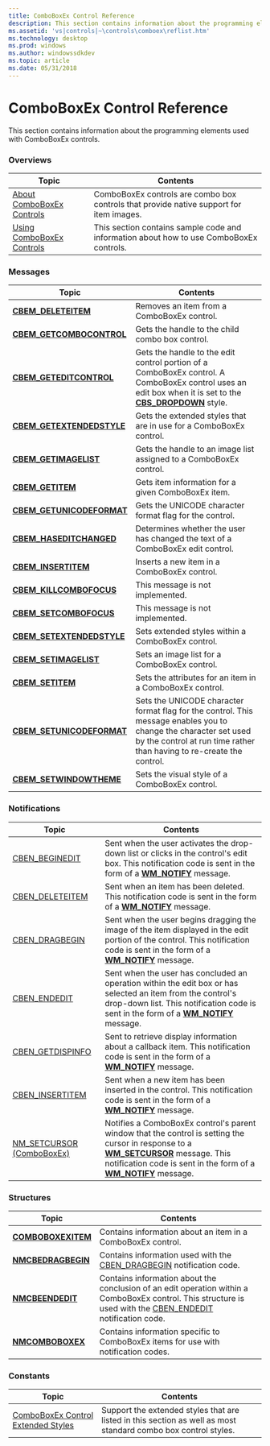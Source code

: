 ```yaml
---
title: ComboBoxEx Control Reference
description: This section contains information about the programming elements used with ComboBoxEx controls.
ms.assetid: 'vs|controls|~\controls\comboex\reflist.htm'
ms.technology: desktop
ms.prod: windows
ms.author: windowssdkdev
ms.topic: article
ms.date: 05/31/2018
---
```


# ComboBoxEx Control Reference

This section contains information about the programming elements used with ComboBoxEx controls.

### Overviews



| Topic                                                | Contents                                                                                           |
|------------------------------------------------------|----------------------------------------------------------------------------------------------------|
| [About ComboBoxEx Controls](comboboxex-controls.md) | ComboBoxEx controls are combo box controls that provide native support for item images.<br/> |
| [Using ComboBoxEx Controls](using-comboboxex.md)    | This section contains sample code and information about how to use ComboBoxEx controls.<br/> |



 

### Messages



| Topic                                                   | Contents                                                                                                                                                                                                   |
|---------------------------------------------------------|------------------------------------------------------------------------------------------------------------------------------------------------------------------------------------------------------------|
| [**CBEM\_DELETEITEM**](cbem-deleteitem.md)             | Removes an item from a ComboBoxEx control. <br/>                                                                                                                                                     |
| [**CBEM\_GETCOMBOCONTROL**](cbem-getcombocontrol.md)   | Gets the handle to the child combo box control. <br/>                                                                                                                                                |
| [**CBEM\_GETEDITCONTROL**](cbem-geteditcontrol.md)     | Gets the handle to the edit control portion of a ComboBoxEx control. A ComboBoxEx control uses an edit box when it is set to the [**CBS\_DROPDOWN**](combo-box-styles.md) style. <br/> |
| [**CBEM\_GETEXTENDEDSTYLE**](cbem-getextendedstyle.md) | Gets the extended styles that are in use for a ComboBoxEx control. <br/>                                                                                                                             |
| [**CBEM\_GETIMAGELIST**](cbem-getimagelist.md)         | Gets the handle to an image list assigned to a ComboBoxEx control. <br/>                                                                                                                             |
| [**CBEM\_GETITEM**](cbem-getitem.md)                   | Gets item information for a given ComboBoxEx item.<br/>                                                                                                                                              |
| [**CBEM\_GETUNICODEFORMAT**](cbem-getunicodeformat.md) | Gets the UNICODE character format flag for the control. <br/>                                                                                                                                        |
| [**CBEM\_HASEDITCHANGED**](cbem-haseditchanged.md)     | Determines whether the user has changed the text of a ComboBoxEx edit control.<br/>                                                                                                                  |
| [**CBEM\_INSERTITEM**](cbem-insertitem.md)             | Inserts a new item in a ComboBoxEx control. <br/>                                                                                                                                                    |
| [**CBEM\_KILLCOMBOFOCUS**](cbem-killcombofocus.md)     | This message is not implemented. <br/>                                                                                                                                                               |
| [**CBEM\_SETCOMBOFOCUS**](cbem-setcombofocus.md)       | This message is not implemented. <br/>                                                                                                                                                               |
| [**CBEM\_SETEXTENDEDSTYLE**](cbem-setextendedstyle.md) | Sets extended styles within a ComboBoxEx control. <br/>                                                                                                                                              |
| [**CBEM\_SETIMAGELIST**](cbem-setimagelist.md)         | Sets an image list for a ComboBoxEx control. <br/>                                                                                                                                                   |
| [**CBEM\_SETITEM**](cbem-setitem.md)                   | Sets the attributes for an item in a ComboBoxEx control. <br/>                                                                                                                                       |
| [**CBEM\_SETUNICODEFORMAT**](cbem-setunicodeformat.md) | Sets the UNICODE character format flag for the control. This message enables you to change the character set used by the control at run time rather than having to re-create the control. <br/>      |
| [**CBEM\_SETWINDOWTHEME**](cbem-setwindowtheme.md)     | Sets the visual style of a ComboBoxEx control.<br/>                                                                                                                                                  |



 

### Notifications



| Topic                                                      | Contents                                                                                                                                                                                                                                                     |
|------------------------------------------------------------|--------------------------------------------------------------------------------------------------------------------------------------------------------------------------------------------------------------------------------------------------------------|
| [CBEN\_BEGINEDIT](cben-beginedit.md)                      | Sent when the user activates the drop-down list or clicks in the control's edit box. This notification code is sent in the form of a [**WM\_NOTIFY**](wm-notify.md) message. <br/>                                                                    |
| [CBEN\_DELETEITEM](cben-deleteitem.md)                    | Sent when an item has been deleted. This notification code is sent in the form of a [**WM\_NOTIFY**](wm-notify.md) message. <br/>                                                                                                                     |
| [CBEN\_DRAGBEGIN](cben-dragbegin.md)                      | Sent when the user begins dragging the image of the item displayed in the edit portion of the control. This notification code is sent in the form of a [**WM\_NOTIFY**](wm-notify.md) message. <br/>                                                  |
| [CBEN\_ENDEDIT](cben-endedit.md)                          | Sent when the user has concluded an operation within the edit box or has selected an item from the control's drop-down list. This notification code is sent in the form of a [**WM\_NOTIFY**](wm-notify.md) message.<br/>                             |
| [CBEN\_GETDISPINFO](cben-getdispinfo.md)                  | Sent to retrieve display information about a callback item. This notification code is sent in the form of a [**WM\_NOTIFY**](wm-notify.md) message. <br/>                                                                                             |
| [CBEN\_INSERTITEM](cben-insertitem.md)                    | Sent when a new item has been inserted in the control. This notification code is sent in the form of a [**WM\_NOTIFY**](wm-notify.md) message. <br/>                                                                                                  |
| [NM\_SETCURSOR (ComboBoxEx)](nm-setcursor-comboboxex-.md) | Notifies a ComboBoxEx control's parent window that the control is setting the cursor in response to a [**WM\_SETCURSOR**](https://msdn.microsoft.com/library/windows/desktop/ms648382) message. This notification code is sent in the form of a [**WM\_NOTIFY**](wm-notify.md) message. <br/> |



 

### Structures



| Topic                                    | Contents                                                                                                                                                                                     |
|------------------------------------------|----------------------------------------------------------------------------------------------------------------------------------------------------------------------------------------------|
| [**COMBOBOXEXITEM**](/windows/desktop/api/Commctrl/ns-commctrl-tagcomboboxexitema) | Contains information about an item in a ComboBoxEx control.<br/>                                                                                                                       |
| [**NMCBEDRAGBEGIN**](/windows/desktop/api/Commctrl/ns-commctrl-nmcbedragbegina) | Contains information used with the [CBEN\_DRAGBEGIN](cben-dragbegin.md) notification code. <br/>                                                                                      |
| [**NMCBEENDEDIT**](/windows/desktop/api/Commctrl/ns-commctrl-nmcbeendedita)     | Contains information about the conclusion of an edit operation within a ComboBoxEx control. This structure is used with the [CBEN\_ENDEDIT](cben-endedit.md) notification code. <br/> |
| [**NMCOMBOBOXEX**](/windows/desktop/api/Commctrl/ns-commctrl-nmcomboboxexa)     | Contains information specific to ComboBoxEx items for use with notification codes. <br/>                                                                                               |



 

### Constants



| Topic                                                                        | Contents                                                                                                                  |
|------------------------------------------------------------------------------|---------------------------------------------------------------------------------------------------------------------------|
| [ComboBoxEx Control Extended Styles](comboboxex-control-extended-styles.md) | Support the extended styles that are listed in this section as well as most standard combo box control styles.<br/> |



 

 

 





